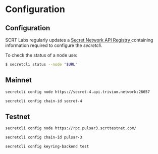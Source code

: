 # Configuration

## Configuration

SCRT Labs regularly updates a [Secret Network API Registry ](../../resources-api-contract-addresses/connecting-to-the-network/)containing information required to configure the _secretcli._

To check the status of a node use:

```bash
$ secretcli status --node "$URL"
```

## Mainnet

```bash
secretcli config node https://secret-4.api.trivium.network:26657

secretcli config chain-id secret-4
```

## Testnet

```bash
secretcli config node https://rpc.pulsar3.scrttestnet.com/

secretcli config chain-id pulsar-3

secretcli config keyring-backend test
```
